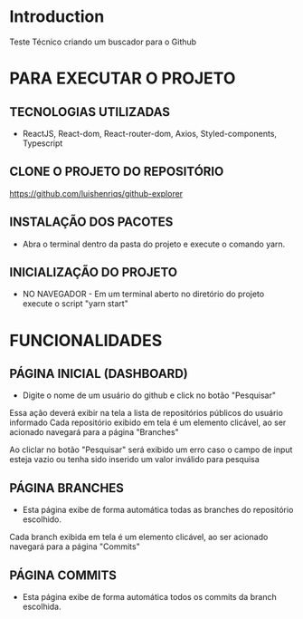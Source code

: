 # Introduction

Teste Técnico criando um buscador para o Github

# PARA EXECUTAR O PROJETO

## TECNOLOGIAS UTILIZADAS

- ReactJS, React-dom, React-router-dom, Axios, Styled-components, Typescript

## CLONE O PROJETO DO REPOSITÓRIO

https://github.com/luishenriqs/github-explorer

## INSTALAÇÃO DOS PACOTES

- Abra o terminal dentro da pasta do projeto e execute o comando yarn.

## INICIALIZAÇÃO DO PROJETO

- NO NAVEGADOR - Em um terminal aberto no diretório do projeto execute o script "yarn start"

# FUNCIONALIDADES

## PÁGINA INICIAL (DASHBOARD)

- Digite o nome de um usuário do github e click no botão "Pesquisar"

Essa ação deverá exibir na tela a lista de repositórios públicos do usuário informado
Cada repositório exibido em tela é um elemento clicável, ao ser acionado navegará para a página "Branches"

Ao cliclar no botão "Pesquisar" será exibido um erro caso o campo de input esteja vazio ou tenha sido inserido um valor inválido para pesquisa

## PÁGINA BRANCHES

- Esta página exibe de forma automática todas as branches do repositório escolhido.

Cada branch exibida em tela é um elemento clicável, ao ser acionado navegará para a página "Commits"

## PÁGINA COMMITS

- Esta página exibe de forma automática todos os commits da branch escolhida.
